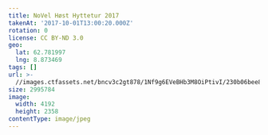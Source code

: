 ```yaml
---
title: NoVel Høst Hyttetur 2017
takenAt: '2017-10-01T13:00:20.000Z'
rotation: 0
license: CC BY-ND 3.0
geo:
  lat: 62.781997
  lng: 8.873469
tags: []
url: >-
  //images.ctfassets.net/bncv3c2gt878/1Nf9g6EVeBHb3M8OiPtivI/230b06bee8d80a4c7227ab1289352ead/novel-hst-hyttetur-2017_36727382494_o
size: 2995784
image:
  width: 4192
  height: 2358
contentType: image/jpeg
---
```


